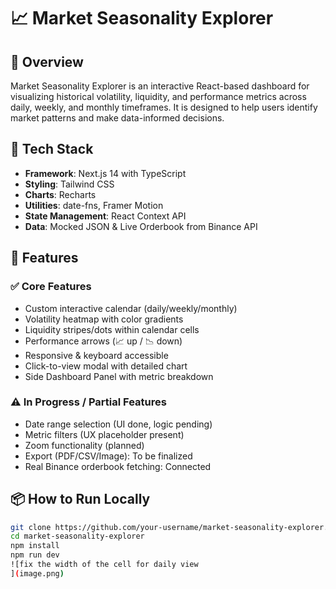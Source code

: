 # 📈 Market Seasonality Explorer

## 🚀 Overview
Market Seasonality Explorer is an interactive React-based dashboard for visualizing historical volatility, liquidity, and performance metrics across daily, weekly, and monthly timeframes. It is designed to help users identify market patterns and make data-informed decisions.

## 🔧 Tech Stack
- **Framework**: Next.js 14 with TypeScript
- **Styling**: Tailwind CSS
- **Charts**: Recharts
- **Utilities**: date-fns, Framer Motion
- **State Management**: React Context API
- **Data**: Mocked JSON & Live Orderbook from Binance API

## 🧩 Features

### ✅ Core Features
- Custom interactive calendar (daily/weekly/monthly)
- Volatility heatmap with color gradients
- Liquidity stripes/dots within calendar cells
- Performance arrows (📈 up / 📉 down)
- Responsive & keyboard accessible
- Click-to-view modal with detailed chart
- Side Dashboard Panel with metric breakdown

### ⚠️ In Progress / Partial Features
- Date range selection (UI done, logic pending)
- Metric filters (UX placeholder present)
- Zoom functionality (planned)
- Export (PDF/CSV/Image): To be finalized
- Real Binance orderbook fetching: Connected

## 📦 How to Run Locally

```bash
git clone https://github.com/your-username/market-seasonality-explorer.git
cd market-seasonality-explorer
npm install
npm run dev
![fix the width of the cell for daily view
](image.png)